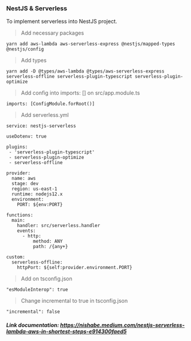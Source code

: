### NestJS & Serverless

To implement serverless into NestJS project.

> Add necessary packages

```console
yarn add aws-lambda aws-serverless-express @nestjs/mapped-types @nestjs/config
```

> Add types

```console
yarn add -D @types/aws-lambda @types/aws-serverless-express serverless-offline serverless-plugin-typescript serverless-plugin-optimize
```

> Add config into imports: [] on src/app.module.ts

```console
imports: [ConfigModule.forRoot()]
```

> Add serverless.yml

```console
service: nestjs-serverless

useDotenv: true

plugins:
 - 'serverless-plugin-typescript'
 - serverless-plugin-optimize
 - serverless-offline

provider:
  name: aws
  stage: dev
  region: us-east-1
  runtime: nodejs12.x
  environment:
    PORT: ${env:PORT}
  
functions:
  main:
    handler: src/serverless.handler
    events:
      - http:
          method: ANY
          path: /{any+}
      
custom:
  serverless-offline:
    httpPort: ${self:provider.environment.PORT}
```

> Add on tsconfig.json

```console
"esModuleInterop": true
```

> Change incremental to true in tsconfig.json

```console
"incremental": false
```

##### Link documentation: https://nishabe.medium.com/nestjs-serverless-lambda-aws-in-shortest-steps-e914300faed5
